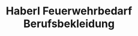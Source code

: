 ---
title: "Haberl Feuerwehrbedarf Berufsbekleidung"
url: /grimmenstein/haberl-feuerwehrbedarf-berufsbekleidung/
shop: Kleidung
---